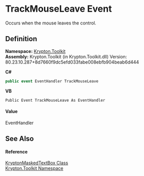 # TrackMouseLeave Event


Occurs when the mouse leaves the control.



## Definition
**Namespace:** <a href="79d2eac2-21f4-54ff-7552-b20c33c30600.md">Krypton.Toolkit</a>  
**Assembly:** Krypton.Toolkit (in Krypton.Toolkit.dll) Version: 80.23.10.287+8d7660f9dc5efd033fabe008ebfb904beab6d444

**C#**
``` C#
public event EventHandler TrackMouseLeave
```
**VB**
``` VB
Public Event TrackMouseLeave As EventHandler
```



#### Value
EventHandler

## See Also


#### Reference
<a href="962786e1-b6f4-f78f-d562-d654213adaa6.md">KryptonMaskedTextBox Class</a>  
<a href="79d2eac2-21f4-54ff-7552-b20c33c30600.md">Krypton.Toolkit Namespace</a>  

